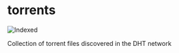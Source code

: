 torrents 
========
![Indexed](https://img.shields.io/badge/indexed-8200-blue)

Collection of torrent files discovered in the DHT network
